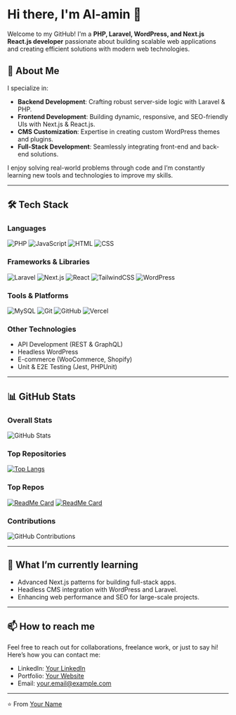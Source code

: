 # Hi there, I'm Al-amin 👋

Welcome to my GitHub! I'm a **PHP, Laravel, WordPress, and Next.js React.js developer** passionate about building scalable web applications and creating efficient solutions with modern web technologies.

## 🚀 About Me

I specialize in:
- **Backend Development**: Crafting robust server-side logic with Laravel & PHP.
- **Frontend Development**: Building dynamic, responsive, and SEO-friendly UIs with Next.js & React.js.
- **CMS Customization**: Expertise in creating custom WordPress themes and plugins.
- **Full-Stack Development**: Seamlessly integrating front-end and back-end solutions.

I enjoy solving real-world problems through code and I’m constantly learning new tools and technologies to improve my skills.

---

## 🛠️ Tech Stack

### Languages
![PHP](https://img.shields.io/badge/PHP-777BB4?style=for-the-badge&logo=php&logoColor=white)
![JavaScript](https://img.shields.io/badge/JavaScript-F7DF1E?style=for-the-badge&logo=javascript&logoColor=black)
![HTML](https://img.shields.io/badge/HTML-E34F26?style=for-the-badge&logo=html5&logoColor=white)
![CSS](https://img.shields.io/badge/CSS-1572B6?style=for-the-badge&logo=css3&logoColor=white)

### Frameworks & Libraries
![Laravel](https://img.shields.io/badge/Laravel-FF2D20?style=for-the-badge&logo=laravel&logoColor=white)
![Next.js](https://img.shields.io/badge/Next.js-000000?style=for-the-badge&logo=nextdotjs&logoColor=white)
![React](https://img.shields.io/badge/React-61DAFB?style=for-the-badge&logo=react&logoColor=black)
![TailwindCSS](https://img.shields.io/badge/TailwindCSS-38B2AC?style=for-the-badge&logo=tailwind-css&logoColor=white)
![WordPress](https://img.shields.io/badge/WordPress-21759B?style=for-the-badge&logo=wordpress&logoColor=white)

### Tools & Platforms 
![MySQL](https://img.shields.io/badge/MySQL-4479A1?style=for-the-badge&logo=mysql&logoColor=white)
![Git](https://img.shields.io/badge/Git-F05032?style=for-the-badge&logo=git&logoColor=white)
![GitHub](https://img.shields.io/badge/GitHub-181717?style=for-the-badge&logo=github&logoColor=white)
![Vercel](https://img.shields.io/badge/Vercel-000000?style=for-the-badge&logo=vercel&logoColor=white)

### Other Technologies
- API Development (REST & GraphQL)
- Headless WordPress
- E-commerce (WooCommerce, Shopify)
- Unit & E2E Testing (Jest, PHPUnit)

---

## 📊 GitHub Stats

### Overall Stats
![GitHub Stats](https://github-readme-stats.vercel.app/api?username=your-username&show_icons=true&theme=radical)

### Top Repositories
[![Top Langs](https://github-readme-stats.vercel.app/api/top-langs/?username=your-username&layout=compact&theme=radical)](https://github.com/anuraghazra/github-readme-stats)

### Top Repos
[![ReadMe Card](https://github-readme-stats.vercel.app/api/pin/?username=your-username&repo=repo-name&theme=radical)](https://github.com/your-username/repo-name)
[![ReadMe Card](https://github-readme-stats.vercel.app/api/pin/?username=your-username&repo=another-repo-name&theme=radical)](https://github.com/your-username/another-repo-name)

### Contributions
![GitHub Contributions](https://img.shields.io/github/contributions/your-username?label=Contributions&logo=github&style=for-the-badge&color=green)

---

## 🌱 What I’m currently learning

- Advanced Next.js patterns for building full-stack apps.
- Headless CMS integration with WordPress and Laravel.
- Enhancing web performance and SEO for large-scale projects.

---

## 📫 How to reach me

Feel free to reach out for collaborations, freelance work, or just to say hi! Here’s how you can contact me:

- LinkedIn: [Your LinkedIn](https://linkedin.com/in/alamindevbd)
- Portfolio: [Your Website](https://alamindev.netlify.app)
- Email: [your.email@example.com](mailto:mdalamin6554@gmail.com)

---

⭐️ From [Your Name](https://github.com/alamindev)
